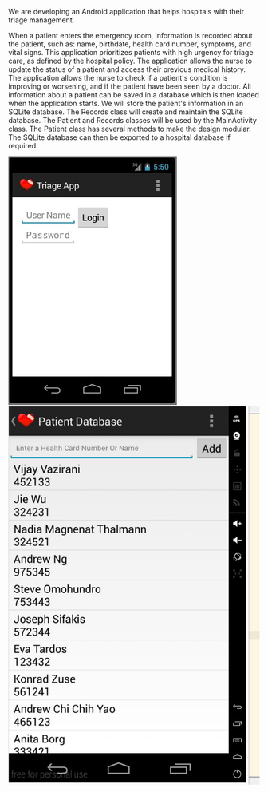 We are developing an Android application that helps hospitals with their triage management.

When a patient enters the emergency room, information is recorded about the patient, such as: name, birthdate, health card number, symptoms, and vital signs.
This application prioritizes patients with high urgency for triage care, as defined by the hospital policy.
The application allows the nurse to update the status of a patient and access their previous medical history.
The application allows the nurse to check if a patient's condition is improving or worsening, and if the patient have been seen by a doctor.
All information about a patient can be saved in a database which is then loaded when the application starts.
We will store the patient's information in an SQLite database.
The Records class will create and maintain the SQLite database.
The Patient and Records classes will be used by the MainActivity class.
The Patient class has several methods to make the design modular.
The SQLite database can then be exported to a hospital database if required.

![](https://github.com/brusci/CSC207/blob/master/androidApp/startView.JPG)
![](https://github.com/brusci/CSC207/blob/master/androidApp/patients.JPG)
